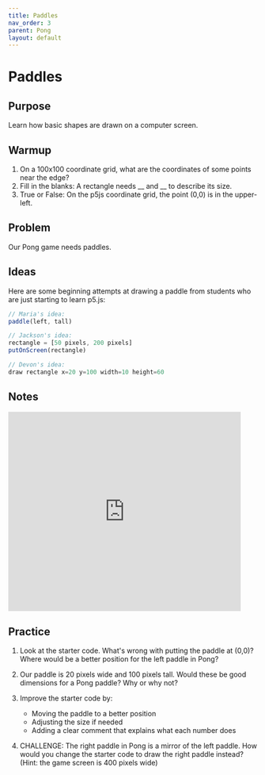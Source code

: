 ```yaml
---
title: Paddles
nav_order: 3
parent: Pong
layout: default
---
```


# Paddles

## Purpose

Learn how basic shapes are drawn on a computer screen.

## Warmup

1. On a 100x100 coordinate grid, what are the coordinates of some points near the edge?
2. Fill in the blanks: A rectangle needs __ and __ to describe its size.
3. True or False: On the p5js coordinate grid, the point (0,0) is in the upper-left.

## Problem

Our Pong game needs paddles.

## Ideas

Here are some beginning attempts at drawing a paddle from students who are just starting to learn p5.js:

```javascript
// Maria's idea:
paddle(left, tall)

// Jackson's idea:
rectangle = [50 pixels, 200 pixels]
putOnScreen(rectangle)

// Devon's idea:
draw rectangle x=20 y=100 width=10 height=60
```


## Notes

<iframe width="470" height="402" src="https://edpuzzle.com/embed/assignments/67a2622e35694a91716d114d/watch" frameborder="0" allowfullscreen></iframe>



## Practice

1. Look at the starter code. What's wrong with putting the paddle at (0,0)? Where would be a better position for the left paddle in Pong?

2. Our paddle is 20 pixels wide and 100 pixels tall. Would these be good dimensions for a Pong paddle? Why or why not?

3. Improve the starter code by:
   - Moving the paddle to a better position
   - Adjusting the size if needed
   - Adding a clear comment that explains what each number does

4. CHALLENGE: The right paddle in Pong is a mirror of the left paddle. How would you change the starter code to draw the right paddle instead? (Hint: the game screen is 400 pixels wide)
